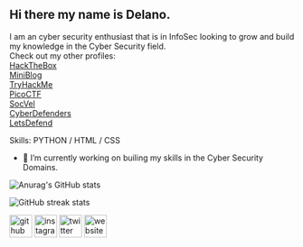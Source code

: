 ## Hi there my name is Delano.

I am an cyber security enthusiast that is in InfoSec looking to grow and build my knowledge in the Cyber Security field.
</br>
Check out my other profiles:
</br>
<a href="https://app.hackthebox.com/profile/264972">HackTheBox</a>
</br>
<a href="https://azt3c.medium.com/">MiniBlog</a>
</br>
<a href="https://tryhackme.com/p/Azt3c">TryHackMe</a>
</br>
<a href="https://play.picoctf.org/users/Azt3c">PicoCTF</a>
</br>
<a href="https://ctf.socvel.com/users/536">SocVel</a>
</br>
<a href="https://cyberdefenders.org/profile/Azt3c">CyberDefenders</a>
</br>
<a href="https://app.letsdefend.io/public_profile/user/azt3c/25dcf1f8-7434-411a-b431-f9e209e94ee9/">LetsDefend</a>

Skills: PYTHON / HTML / CSS

- 🔭 I’m currently working on builing my skills in the Cyber Security Domains. 

![Anurag's GitHub stats](https://github-readme-stats.vercel.app/api?username=alpha0-7&show_icons=true&theme=radical)

![GitHub streak stats](https://github-readme-streak-stats.herokuapp.com/?user=alpha0-7)  

[<img src='https://cdn.jsdelivr.net/npm/simple-icons@3.0.1/icons/github.svg' alt='github' height='40'>](https://github.com/alpha0-7)  [<img src='https://cdn.jsdelivr.net/npm/simple-icons@3.0.1/icons/instagram.svg' alt='instagram' height='40'>](https://www.instagram.com/_.vlone_za/)  [<img src='https://cdn.jsdelivr.net/npm/simple-icons@3.0.1/icons/twitter.svg' alt='twitter' height='40'>](https://twitter.com/DMtaner)  [<img src='https://cdn.jsdelivr.net/npm/simple-icons@3.0.1/icons/icloud.svg' alt='website' height='40'>](https://azt3c.medium.com/)  
